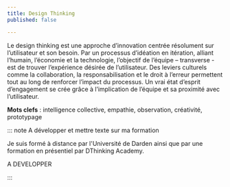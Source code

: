 ```yaml
---
title: Design Thinking
published: false

---
```

Le design thinking est une approche d’innovation centrée résolument sur l’utilisateur et son besoin. Par un processus d’idéation en itération, alliant l’humain, l’économie et la technologie, l’objectif de l’équipe – transverse - est de trouver l’expérience désirée de l’utilisateur. Des leviers culturels comme la collaboration, la responsabilisation et le droit à l’erreur permettent tout au long de renforcer l’impact du processus. Un vrai état d’esprit d’engagement se crée grâce à l’implication de l’équipe et sa proximité avec l’utilisateur.

**Mots clefs** : intelligence collective, empathie, observation, créativité, prototypage

::: note
A développer et mettre texte sur ma formation

Je suis formé à distance par l'Université de Darden ainsi que par une formation en présentiel par DThinking Academy. 

A DEVELOPPER 


:::